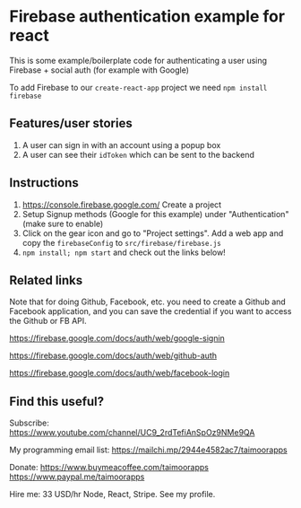 # Firebase authentication example for react

This is some example/boilerplate code for authenticating a user using Firebase + social auth (for example with Google)

To add Firebase to our `create-react-app` project we need `npm install firebase`

## Features/user stories

1. A user can sign in with an account using a popup box 
2. A user can see their `idToken` which can be sent to the backend

## Instructions

1. https://console.firebase.google.com/ Create a project
2. Setup Signup methods (Google for this example) under "Authentication" (make sure to enable)
3. Click on the gear icon and go to "Project settings". Add a web app and copy the `firebaseConfig` to `src/firebase/firebase.js`
4. `npm install; npm start` and check out the links below!

## Related links

Note that for doing Github, Facebook, etc. you need to create a Github and Facebook application, and you can save the credential if you want to access the Github or FB API.

https://firebase.google.com/docs/auth/web/google-signin

https://firebase.google.com/docs/auth/web/github-auth

https://firebase.google.com/docs/auth/web/facebook-login

## Find this useful?

Subscribe: https://www.youtube.com/channel/UC9_2rdTefiAnSpOz9NMe9QA

My programming email list: https://mailchi.mp/2944e4582ac7/taimoorapps

Donate: https://www.buymeacoffee.com/taimoorapps https://www.paypal.me/taimoorapps

Hire me: 33 USD/hr Node, React, Stripe. See my profile.